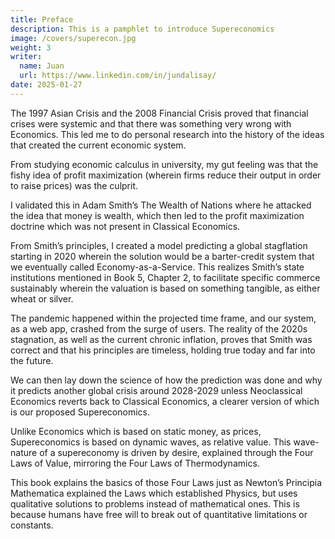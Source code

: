 ```yaml
---
title: Preface
description: This is a pamphlet to introduce Supereconomics
image: /covers/superecon.jpg
weight: 3
writer:
  name: Juan
  url: https://www.linkedin.com/in/jundalisay/
date: 2025-01-27
---
```



The 1997 Asian Crisis and the 2008 Financial Crisis proved that financial crises were systemic and that there was something very wrong with Economics. This led me to do personal research into the history of the ideas that created the current economic system.

From studying economic calculus in university, my gut feeling was that the fishy idea of profit maximization (wherein firms reduce their output in order to raise prices) was the culprit. 

I validated this in Adam Smith’s The Wealth of Nations where he attacked the idea that money is wealth, which then led to the profit maximization doctrine which was not present in Classical Economics. 

From Smith’s principles, I created a model predicting a global stagflation starting in 2020 wherein the solution would be a barter-credit system that we eventually called Economy-as-a-Service. This realizes Smith’s state institutions mentioned in Book 5, Chapter 2, to facilitate specific commerce sustainably wherein the valuation is based on something tangible, as either wheat or silver. 

The pandemic happened within the projected time frame, and our system, as a web app, crashed from the surge of users. The reality of the 2020s stagnation, as well as the current chronic inflation, proves that Smith was correct and that his principles are timeless, holding true today and far into the future. 

We can then lay down the science of how the prediction was done and why it predicts another global crisis around 2028-2029 unless Neoclassical Economics reverts back to Classical Economics, a clearer version of which is our proposed Supereconomics. 

Unlike Economics which is based on static money, as prices, Supereconomics is based on dynamic waves, as relative value. This wave-nature of a supereconomy is driven by desire, explained through the Four Laws of Value, mirroring the Four Laws of Thermodynamics. 

This book explains the basics of those Four Laws just as Newton’s Principia Mathematica explained the Laws which established Physics, but uses qualitative solutions to problems instead of mathematical ones. This is because humans have free will to break out of quantitative limitations or constants.

